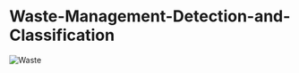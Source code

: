 # Waste-Management-Detection-and-Classification

![Waste](https://github.com/dineshrx/Waste-Management-Detection-and-Classification-/assets/144202549/a69de7bd-a552-48d2-a327-baaa537e4e10)

